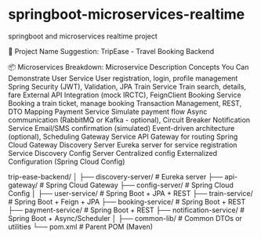# springboot-microservices-realtime
springboot and microservices realtime project

🎯 Project Name Suggestion:
TripEase - Travel Booking Backend

📦 Microservices Breakdown:
Microservice	Description	Concepts You Can Demonstrate
User Service	User registration, login, profile management	Spring Security (JWT), Validation, JPA
Train Service	Train search, details, fare	External API Integration (mock IRCTC), FeignClient
Booking Service	Booking a train ticket, manage booking	Transaction Management, REST, DTO Mapping
Payment Service	Simulate payment flow	Async communication (RabbitMQ or Kafka - optional), Circuit Breaker
Notification Service	Email/SMS confirmation (simulated)	Event-driven architecture (optional), Scheduling
Gateway Service	API Gateway for routing	Spring Cloud Gateway
Discovery Server	Eureka server for service registration	Service Discovery
Config Server	Centralized config	Externalized Configuration (Spring Cloud Config)

trip-ease-backend/
│
├── discovery-server/          # Eureka server
├── api-gateway/               # Spring Cloud Gateway
├── config-server/             # Spring Cloud Config
│
├── user-service/              # Spring Boot + JPA + REST
├── train-service/             # Spring Boot + Feign + JPA
├── booking-service/           # Spring Boot + REST
├── payment-service/           # Spring Boot + REST
├── notification-service/      # Spring Boot + Async/Scheduler
│
├── common-lib/                # Common DTOs or utilities
└── pom.xml                    # Parent POM (Maven)